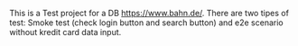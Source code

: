 This is a Test project for a DB https://www.bahn.de/. 
There are two tipes of test: 
Smoke test (check login button and search button) and e2e scenario without kredit card data input.
